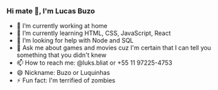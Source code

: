### Hi mate 👋, I'm Lucas Buzo

- 🔭 I’m currently working at home
- 🌱 I’m currently learning HTML, CSS, JavaScript, React
- 🤔 I’m looking for help with Node and SQL 
- 💬 Ask me about games and movies cuz I'm certain that I can tell you something that you didn't knew 
- 📫 How to reach me: @luks.bliat or +55 11 97225-4753
- 😄 Nickname: Buzo or Luquinhas 
- ⚡ Fun fact: I'm terrified of zombies 

